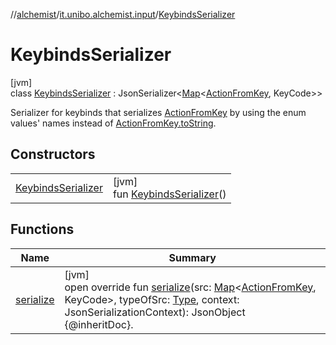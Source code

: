 //[alchemist](../../../index.md)/[it.unibo.alchemist.input](../index.md)/[KeybindsSerializer](index.md)

# KeybindsSerializer

[jvm]\
class [KeybindsSerializer](index.md) : JsonSerializer<[Map](https://kotlinlang.org/api/latest/jvm/stdlib/kotlin.collections/-map/index.html)<[ActionFromKey](../-action-from-key/index.md), KeyCode>> 

Serializer for keybinds that serializes [ActionFromKey](../-action-from-key/index.md) by using the enum values' names instead of [ActionFromKey.toString](../-action-from-key/to-string.md).

## Constructors

| | |
|---|---|
| [KeybindsSerializer](-keybinds-serializer.md) | [jvm]<br>fun [KeybindsSerializer](-keybinds-serializer.md)() |

## Functions

| Name | Summary |
|---|---|
| [serialize](serialize.md) | [jvm]<br>open override fun [serialize](serialize.md)(src: [Map](https://kotlinlang.org/api/latest/jvm/stdlib/kotlin.collections/-map/index.html)<[ActionFromKey](../-action-from-key/index.md), KeyCode>, typeOfSrc: [Type](https://docs.oracle.com/javase/8/docs/api/java/lang/reflect/Type.html), context: JsonSerializationContext): JsonObject<br>{@inheritDoc}. |
